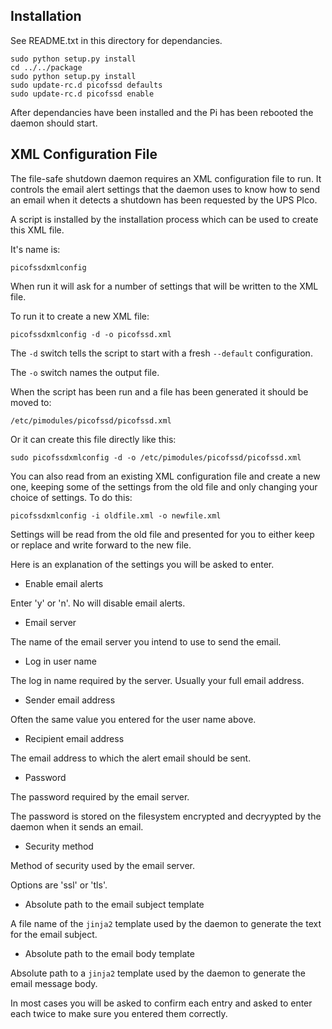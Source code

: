 
Installation
------------

See README.txt in this directory for dependancies.

	sudo python setup.py install
	cd ../../package
	sudo python setup.py install
	sudo update-rc.d picofssd defaults
	sudo update-rc.d picofssd enable

After dependancies have been installed and the Pi has been rebooted the daemon should start.

XML Configuration File
----------------------

The file-safe shutdown daemon requires an XML configuration file to run.  It controls the email 
alert settings that the daemon uses to know how to send an email when it detects a shutdown has been 
requested by the UPS PIco.

A script is installed by the installation process which can be used to create this XML file.

It's name is:

	picofssdxmlconfig

When run it will ask for a number of settings that will be written to the XML file.

To run it to create a new XML file:

	picofssdxmlconfig -d -o picofssd.xml

The `-d` switch tells the script to start with a fresh `--default` configuration.

The `-o` switch names the output file.

When the script has been run and a file has been generated it should be moved to:

	/etc/pimodules/picofssd/picofssd.xml

Or it can create this file directly like this:

	sudo picofssdxmlconfig -d -o /etc/pimodules/picofssd/picofssd.xml

You can also read from an existing XML configuration file and create a new one, keeping some of the 
settings from the old file and only changing your choice of settings.  To do this:

	picofssdxmlconfig -i oldfile.xml -o newfile.xml

Settings will be read from the old file and presented for you to either keep or replace and write 
forward to the new file.

Here is an explanation of the settings you will be asked to enter.

* Enable email alerts

Enter 'y' or 'n'. No will disable email alerts.

* Email server

The name of the email server you intend to use to send the email.

* Log in user name

The log in name required by the server.  Usually your full email address.

* Sender email address

Often the same value you entered for the user name above.

* Recipient email address

The email address to which the alert email should be sent.

* Password

The password required by the email server.

The password is stored on the filesystem encrypted and decryypted by the daemon when it sends an 
email.

* Security method

Method of security used by the email server.

Options are 'ssl' or 'tls'.

* Absolute path to the email subject template

A file name of the `jinja2` template used by the daemon to generate the text for the email subject.

* Absolute path to the email body template

Absolute path to a `jinja2` template used by the daemon to generate the email message body.

In most cases you will be asked to confirm each entry and asked to enter each twice to make sure you 
entered them correctly.


